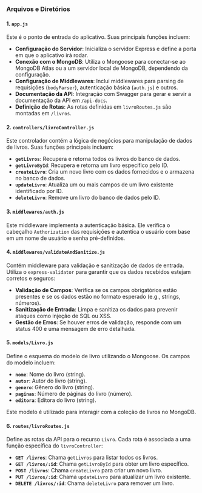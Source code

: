 ### Arquivos e Diretórios

#### 1. `app.js`

Este é o ponto de entrada do aplicativo. Suas principais funções incluem:

- **Configuração do Servidor**: Inicializa o servidor Express e define a porta em que o aplicativo irá rodar.
- **Conexão com o MongoDB**: Utiliza o Mongoose para conectar-se ao MongoDB Atlas ou a um servidor local de MongoDB, dependendo da configuração.
- **Configuração de Middlewares**: Inclui middlewares para parsing de requisições (`bodyParser`), autenticação básica (`auth.js`) e outros.
- **Documentação da API**: Integração com Swagger para gerar e servir a documentação da API em `/api-docs`.
- **Definição de Rotas**: As rotas definidas em `livroRoutes.js` são montadas em `/livros`.

#### 2. `controllers/livroController.js`

Este controlador contém a lógica de negócios para manipulação de dados de livros. Suas funções principais incluem:

- **`getLivros`**: Recupera e retorna todos os livros do banco de dados.
- **`getLivroById`**: Recupera e retorna um livro específico pelo ID.
- **`createLivro`**: Cria um novo livro com os dados fornecidos e o armazena no banco de dados.
- **`updateLivro`**: Atualiza um ou mais campos de um livro existente identificado por ID.
- **`deleteLivro`**: Remove um livro do banco de dados pelo ID.

#### 3. `middlewares/auth.js`

Este middleware implementa a autenticação básica. Ele verifica o cabeçalho `Authorization` das requisições e autentica o usuário com base em um nome de usuário e senha pré-definidos.

#### 4. `middlewares/validateAndSanitize.js`

Contém middleware para validação e sanitização de dados de entrada. Utiliza o `express-validator` para garantir que os dados recebidos estejam corretos e seguros:

- **Validação de Campos**: Verifica se os campos obrigatórios estão presentes e se os dados estão no formato esperado (e.g., strings, números).
- **Sanitização de Entrada**: Limpa e sanitiza os dados para prevenir ataques como injeção de SQL ou XSS.
- **Gestão de Erros**: Se houver erros de validação, responde com um status 400 e uma mensagem de erro detalhada.

#### 5. `models/Livro.js`

Define o esquema do modelo de livro utilizando o Mongoose. Os campos do modelo incluem:

- **`nome`**: Nome do livro (string).
- **`autor`**: Autor do livro (string).
- **`genero`**: Gênero do livro (string).
- **`paginas`**: Número de páginas do livro (número).
- **`editora`**: Editora do livro (string).

Este modelo é utilizado para interagir com a coleção de livros no MongoDB.

#### 6. `routes/livroRoutes.js`

Define as rotas da API para o recurso `Livro`. Cada rota é associada a uma função específica do `livroController`:

- **`GET /livros`**: Chama `getLivros` para listar todos os livros.
- **`GET /livros/:id`**: Chama `getLivroById` para obter um livro específico.
- **`POST /livros`**: Chama `createLivro` para criar um novo livro.
- **`PUT /livros/:id`**: Chama `updateLivro` para atualizar um livro existente.
- **`DELETE /livros/:id`**: Chama `deleteLivro` para remover um livro.